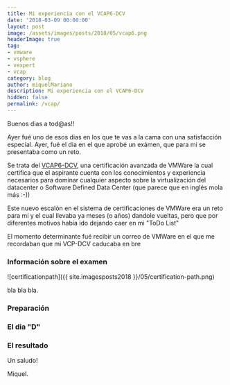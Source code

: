 ```yaml
---
title: Mi experiencia con el VCAP6-DCV
date: '2018-03-09 00:00:00'
layout: post
image: /assets/images/posts/2018/05/vcap6.png
headerImage: true
tag:
- vmware
- vsphere
- vexpert
- vcap
category: blog
author: miquelMariano
description: Mi experiencia con el VCAP6-DCV
hidden: false
permalink: /vcap/
---
```


Buenos dias a tod@as!!

Ayer fué uno de esos dias en los que te vas a la cama con una satisfacción especial. Ayer, fué el dia en el que aprobé un exámen, que para mi se presentaba como un reto.

Se trata del [VCAP6-DCV](https://mylean), una certificación avanzada de VMWare la cual certifica que el aspirante cuenta con los conocimientos y experiencia necesarios para dominar cualquier aspecto sobre la virtualización del datacenter o Software Defined Data Center (que parece que en inglés mola más :-))

Este nuevo escalón en el sistema de certificaciones de VMWare era un reto para mí y el cual llevaba ya meses (o años) dandole vueltas, pero que por diferentes motivos había ido dejando caer en mi "ToDo List"

El momento determinante fué recibir un correo de VMWare en el que me recordaban que mi VCP-DCV caducaba en bre

### Información sobre el examen

![certificationpath]({{ site.imagesposts2018 }}/05/certification-path.png)

bla bla bla.


### Preparación

### El dia "D"

### El resultado


Un saludo!

Miquel.


